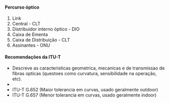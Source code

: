 #### Percurso óptico
1. Link
2. Central - CLT
3.  Distribuidor interno óptico - DIO
4. Caixa de Ementa
5. Caixa de Distribuição - CLT
6. Assinantes - ONU

#### Recomendações da ITU-T
* Descreve as caracteristicas geometrica, mecanicas e de transmissao de fibras opticas (questoes como curvatura, sensibilidade na operação, etc).
* 
* ITU-T G.652 (Maior tolerancia em curvas, usado geralmente outdoor)
* ITU-T G.657 (Menor tolerancia em curvas, usado geralmente indoor)